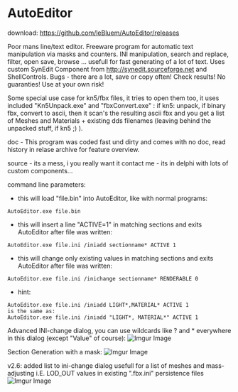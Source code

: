 # AutoEditor

download: https://github.com/leBluem/AutoEditor/releases

Poor mans line/text editor. Freeware program for automatic text manipulation via masks and counters. INI manipulation, search and replace, filter, open save, browse ... usefull for fast generating of a lot of text. Uses custom SynEdit Component from http://synedit.sourceforge.net and ShellControls. Bugs - there are a lot, save or copy often! Check results! No guaranties! Use at your own risk!

Some special use case for kn5/fbx files, it tries to open them too, it uses included "Kn5Unpack.exe" and "fbxConvert.exe" : if kn5: unpack, if binary fbx, convert to ascii, then it scan's the resulting ascii fbx and you get a list of Meshes and Materials + existing dds filenames (leaving behind the unpacked stuff, if kn5 ;) ).

doc - This program was coded fast und dirty and comes with no doc, read history in relase archive for feature overview.

source - its a mess, i you really want it contact me - its in delphi with lots of custom components...

command line parameters:

- this will load "file.bin" into AutoEditor, like with normal programs:
```
AutoEditor.exe file.bin
```
- this will insert a line "ACTIVE=1" in matching sections and exits AutoEditor after file was written:
```
AutoEditor.exe file.ini /iniadd sectionname* ACTIVE 1
```
- this will change only existing values in matching sections and exits AutoEditor after file was written:
```
AutoEditor.exe file.ini /inichange sectionname* RENDERABLE 0
```
- hint:
```
AutoEditor.exe file.ini /iniadd LIGHT*,MATERIAL* ACTIVE 1
is the same as:
AutoEditor.exe file.ini /iniadd "LIGHT*, MATERIAL*" ACTIVE 1
```

Advanced INI-change dialog, you can use wildcards like ? and * everywhere in this dialog (except "Value" of course):
![Imgur Image](https://i.imgur.com/QkPoZCN.png)

Section Generation with a mask:
![Imgur Image](https://i.imgur.com/yIIwrdw.png)

v2.6: added list to ini-change dialog
usefull for a list of meshes and mass-adjusting i.E. LOD_OUT values in existing ".fbx.ini" persistence files
![Imgur Image](https://i.imgur.com/49yb0QS.png)

